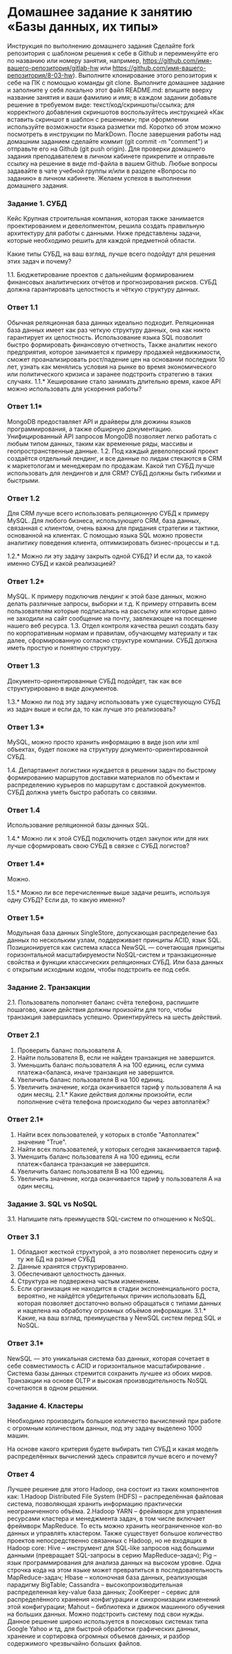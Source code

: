 # Домашнее задание к занятию «Базы данных, их типы»

Инструкция по выполнению домашнего задания
Сделайте fork репозитория c шаблоном решения к себе в Github и переименуйте его по названию или номеру занятия, например, https://github.com/имя-вашего-репозитория/gitlab-hw или https://github.com/имя-вашего-репозитория/8-03-hw).
Выполните клонирование этого репозитория к себе на ПК с помощью команды git clone.
Выполните домашнее задание и заполните у себя локально этот файл README.md:
впишите вверху название занятия и ваши фамилию и имя;
в каждом задании добавьте решение в требуемом виде: текст/код/скриншоты/ссылка;
для корректного добавления скриншотов воспользуйтесь инструкцией «Как вставить скриншот в шаблон с решением»;
при оформлении используйте возможности языка разметки md. Коротко об этом можно посмотреть в инструкции по MarkDown.
После завершения работы над домашним заданием сделайте коммит (git commit -m "comment") и отправьте его на Github (git push origin).
Для проверки домашнего задания преподавателем в личном кабинете прикрепите и отправьте ссылку на решение в виде md-файла в вашем Github.
Любые вопросы задавайте в чате учебной группы и/или в разделе «Вопросы по заданию» в личном кабинете.
Желаем успехов в выполнении домашнего задания.

### Задание 1. СУБД
Кейс
Крупная строительная компания, которая также занимается проектированием и девелопментом, решила создать правильную архитектуру для работы с данными. Ниже представлены задачи, которые необходимо решить для каждой предметной области.

Какие типы СУБД, на ваш взгляд, лучше всего подойдут для решения этих задач и почему?

1.1. Бюджетирование проектов с дальнейшим формированием финансовых аналитических отчётов и прогнозирования рисков. СУБД должна гарантировать целостность и чёткую структуру данных.
### Ответ 1.1
Обычная реляционная база данных идеально подходит. Реляционная база данных имеет как раз четкую структуру данных, 
она как никто гарантирует их целостность. Использование языка SQL позволит быстро формировать финансовую отчетность,
Также аналитик некого предприятия, которое занимается к примеру продажей недвижимости, сможет проанализировать рост/падение
цен на основании последних 10 лет, узнать как менялись условия на рынке во время экономического или политического кризиса
и заранее подстроить стратегию в таких случаях.
1.1.* Хеширование стало занимать длительно время, какое API можно использовать для ускорения работы?
### Ответ 1.1*
MongoDB предоставляет API и драйверы для дюжины языков программирования, а также обширную документацию. 
Унифицированный API запросов MongoDB позволяет легко работать с любым типом данных, 
таким как временные ряды, массивы и геопространственные данные.
1.2. Под каждый девелоперский проект создаётся отдельный лендинг, и все данные по лидам стекаются в CRM к маркетологам и менеджерам по продажам. Какой тип СУБД лучше использовать для лендингов и для CRM? СУБД должны быть гибкими и быстрыми.
### Ответ 1.2
Для CRM лучше всего использовать реляционную СУБД к примеру MySQL. 
Для любого бизнеса, использующего CRM, база данных, связанная с клиентом, 
очень важна для придания стратегии и тактики, основанной на клиентах. 
С помощью языка SQL можно провести аналитику поведения клиента, оптимизировать бизнес-процессы и т.д. 

1.2.* Можно ли эту задачу закрыть одной СУБД? И если да, то какой именно СУБД и какой реализацией?
### Ответ 1.2*
MySQL. К примеру подключив лендинг к этой базе данных, можно делать различные запросы, выборки и т.д. 
К примеру отправить всем пользователям которые подписались на рассылку или которые давно не заходили на сайт 
сообщение на почту, завлекающее на посещение нашего веб ресурса.
1.3. Отдел контроля качества решил создать базу по корпоративным нормам и правилам, обучающему материалу и так далее, сформированную согласно структуре компании. СУБД должна иметь простую и понятную структуру.
### Ответ 1.3
Документо-ориентированные СУБД подойдет, так как все структурировано в виде документов.

1.3.* Можно ли под эту задачу использовать уже существующую СУБД из задач выше и если да, то как лучше это реализовать?
### Ответ 1.3*
MySQL, можно просто хранить информацию в виде json или xml объектах, будет похоже на структуру документо-ориентированной СУБД.

1.4. Департамент логистики нуждается в решении задач по быстрому формированию маршрутов доставки материалов по объектам и распределению курьеров по маршрутам с доставкой документов. СУБД должна уметь быстро работать со связями.
### Ответ 1.4
Использование реляционной базы данных SQL.

1.4.* Можно ли к этой СУБД подключить отдел закупок или для них лучше сформировать свою СУБД в связке с СУБД логистов?
### Ответ 1.4* 
Можно.

1.5.* Можно ли все перечисленные выше задачи решить, используя одну СУБД? Если да, то какую именно?
### Ответ 1.5*
Модульная база данных SingleStore, допускающая распределение баз данных по нескольким узлам, 
поддерживает принципы ACID, язык SQL. Позиционируется как система класса NewSQL — сочетающая принципы 
горизонтальной масштабируемости NoSQL-систем и транзакционные свойства и функции классических реляционных СУБД.
Или база данных с открытым исходным кодом, чтобы подстроить ее под себя.



### Задание 2. Транзакции
2.1. Пользователь пополняет баланс счёта телефона, распишите пошагово, какие действия должны произойти для того, чтобы транзакция завершилась успешно. Ориентируйтесь на шесть действий.
### Ответ 2.1
1. Проверить баланс пользователя A.
2. Найти пользователя B, если не найден транзакция не завершится.
3. Уменьшить баланс пользователя A на 100 единиц, если сумма платежа<баланса, иначе транзакция не завершится.
4. Увеличить баланс пользователя B на 100 единиц.
5. Увеличить значение, когда оканчивается тариф  у пользователя A на один месяц.
2.1.* Какие действия должны произойти, если пополнение счёта телефона происходило бы через автоплатёж?
### Ответ 2.1*
1. Найти всех пользователей, у которых в столбе "Автоплатеж" значение "True".
2. Найти всех пользователей, у которых сегодня заканчивается тариф.
3. Уменшить баланс пользователя A на 100 единиц, если платеж<баланса транзакция не завершится.
4. Увеличить баланс пользователя B на 100 единиц.
5. Увеличить значение, когда оканчивается тариф у пользователя A на один месяц.




### Задание 3. SQL vs NoSQL
3.1. Напишите пять преимуществ SQL-систем по отношению к NoSQL.
### Ответ 3.1
1. Обладают жесткой структурой, а это позволяет переносить одну и ту же БД на разные СУБД
2. Данные хранятся структурированно.
3. Обеспечивают целостность данных.
4. Структура не подвержена частым изменением.
5. Если организация не находится в стадии экспоненциального роста, вероятно, не найдётся убедительных причин использовать БД, 
которая позволяет достаточно вольно обращаться с типами данных и нацелена на обработку огромных объёмов информации.
3.1.* Какие, на ваш взгляд, преимущества у NewSQL систем перед SQL и NoSQL.

### Ответ 3.1*
NewSQL — это уникальная система баз данных, которая сочетает в себе совместимость с ACID 
и горизонтальное масштабирование . Система базы данных стремится сохранить лучшее из обоих миров. 
Транзакции на основе OLTP и высокая производительность NoSQL сочетаются в одном решении.



### Задание 4. Кластеры
Необходимо производить большое количество вычислений при работе с огромным количеством данных, под эту задачу выделено 1000 машин.

На основе какого критерия будете выбирать тип СУБД и какая модель распределённых вычислений здесь справится лучше всего и почему?

### Ответ 4
Лучшее решение для этого Hadoop, она состоит из таких компонентов как:
1.Hadoop Distributed File System (HDFS) – распределённая файловая система, позволяющая хранить информацию практически неограниченного объёма.
2.Hadoop YARN – фреймворк для управления ресурсами кластера и менеджмента задач, в том числе включает фреймворк MapReduce.
То есть можно хранить неограниченное кол-во данных и управлять кластером.
Также существует большое количество проектов непосредственно связанных с Hadoop, но не входящих в Hadoop core:
Hive – инструмент для SQL-like запросов над большими данными (превращает SQL-запросы в серию MapReduce–задач);
Pig – язык программирования для анализа данных на высоком уровне. Одна строчка кода на этом языке может превратиться в последовательность MapReduce-задач;
Hbase – колоночная база данных, реализующая парадигму BigTable;
Cassandra – высокопроизводительная распределенная key-value база данных;
ZooKeeper – сервис для распределённого хранения конфигурации и синхронизации изменений этой конфигурации;
Mahout – библиотека и движок машинного обучения на больших данных.
Можно подстроить систему под свои нужды.
Данное решение широко используется в поисковых системах типа Google Yahoo и тд, для быстрой обработки графических данных, 
хранение и сортировка огромных объемов данных, и разбор содержимого чрезвычайно больших файлов.
